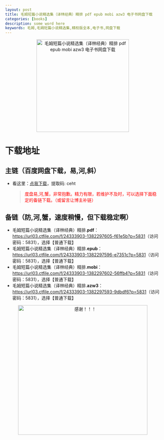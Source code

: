 ```yaml
---
layout: post
title: 毛姆短篇小说精选集（译林经典）精排 pdf epub mobi azw3 电子书网盘下载
categories: [books]
description: some word here
keywords: 毛姆,毛姆短篇小说精选集,精校版全本,电子书,网盘下载
---
```


<div align="center"><img src="https://qweree.cn/wp-content/uploads/2024/10/mao-mu-duan-pian-xiao-shuo-tuya.jpg" alt="毛姆短篇小说精选集（译林经典）精排 pdf epub mobi azw3 电子书网盘下载" width="300px" height="auto"></div>

# 下载地址

## 主链（百度网盘下载，易,河,斜）

- 看这里：[点我下载](https://pan.baidu.com/s/1iMXUbSbtZQZjDcqDmnWUyw?pwd=ceht)，提取码: ceht

  > <p style="color:red" >度盘易,河,蟹，非常抱歉。精力有限，若维护不及时，可以选择下面稳定的备链下载。（或留言让博主补链）</p>

## 备链（防,河,蟹，速度稍慢，但下载稳定啊）

- 毛姆短篇小说精选集（译林经典）精排.**pdf**：<https://url03.ctfile.com/f/24333903-1382297605-f61e5b?p=5831>（访问密码：5831），选择【普通下载】
- 毛姆短篇小说精选集（译林经典）精排.**epub**：<https://url03.ctfile.com/f/24333903-1382297596-e7351c?p=5831>（访问密码：5831），选择【普通下载】
- 毛姆短篇小说精选集（译林经典）精排.**mobi**：<https://url03.ctfile.com/f/24333903-1382297602-56ffb4?p=5831>（访问密码：5831），选择【普通下载】
- 毛姆短篇小说精选集（译林经典）精排.**azw3**：<https://url03.ctfile.com/f/24333903-1382297593-9dbdf6?p=5831>（访问密码：5831），选择【普通下载】

<div align="center"><img src="https://pic.imgdb.cn/item/661246bf68eb935713c7f81c.gif" alt="感谢！！！" width="420px" height="auto"/></div>
